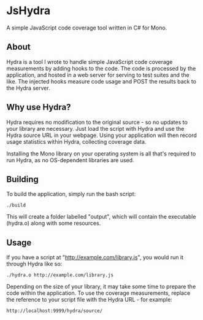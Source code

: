 JsHydra
=======

A simple JavaScript code coverage tool written in C# for Mono.

About
-----

Hydra is a tool I wrote to handle simple JavaScript code coverage measurements by adding hooks to the code. The code is processed by the application, and hosted in a web server for serving to test suites and the like. The injected hooks measure code usage and POST the results back to the Hydra server.

Why use Hydra?
--------------

Hydra requires no modification to the original source - so no updates to your library are necessary. Just load the script with Hydra and use the Hydra source URL in your webpage. Using your application will then record usage statistics within Hydra, collecting coverage data.

Installing the Mono library on your operating system is all that's required to run Hydra, as no OS-dependent libraries are used.

Building
--------

To build the application, simply run the bash script:

	./build

This will create a folder labelled "output", which will contain the executable (hydra.o) along with some resources.

Usage
-----

If you have a script at "http://example.com/library.js", you would run it through Hydra like so:

	./hydra.o http://example.com/library.js

Depending on the size of your library, it may take some time to prepare the code within the application. To use the coverage measurements, replace the reference to your script file with the Hydra URL - for example:

	http://localhost:9999/hydra/source/


